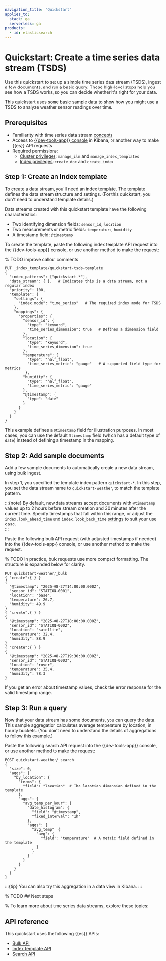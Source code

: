 ```yaml
---
navigation_title: "Quickstart"
applies_to:
  stack: ga
  serverless: ga
products:
  - id: elasticsearch
---
```


# Quickstart: Create a time series data stream (TSDS)

Use this quickstart to set up a simple time series data stream (TSDS), ingest a few documents, and run a basic query. These high-level steps help you see how a TSDS works, so you can decide whether it's right for your data.

This quickstart uses some basic sample data to show how you might use a TSDS to analyze weather sensor readings over time. 

## Prerequisites

* Familiarity with time series data stream [concepts](time-series-data-stream-tsds.md) 
* Access to [{{dev-tools-app}} console](/explore-analyze/query-filter/tools/console.md) in Kibana, or another way to make {{es}} API requests
* Required permissions: 
    * [Cluster privileges](/deploy-manage/users-roles/cluster-or-deployment-auth/elasticsearch-privileges.md#privileges-list-cluster): `manage_ilm` and `manage_index_templates`
    * [Index privileges](/deploy-manage/users-roles/cluster-or-deployment-auth/elasticsearch-privileges.md#privileges-list-indices): `create_doc` and `create_index`


## Step 1: Create an index template

To create a data stream, you'll need an index template. The template defines the data stream structure and settings. (For this quickstart, you don't need to understand template details.)

Data streams created with this quickstart template have the following characteristics:

* Two identifying dimension fields: `sensor_id`, `location`
* Two measurements or metric fields: `temperature`, `humidity `
* A timestamp field: `@timestamp` 

To create the template, paste the following index template API request into the {{dev-tools-app}} console, or use another method to make the request:

% TODO improve callout comments

``` console
PUT _index_template/quickstart-tsds-template  
{
  "index_patterns": ["quickstart-*"],
  "data_stream": { },   # Indicates this is a data stream, not a regular index
  "priority": 100, 
  "template": {
    "settings": {
      "index.mode": "time_series"   # The required index mode for TSDS
    },
    "mappings": {
      "properties": {
        "sensor_id": {
          "type": "keyword",
          "time_series_dimension": true   # Defines a dimension field
        },
        "location": {
          "type": "keyword",
          "time_series_dimension": true   
        },
        "temperature": {
          "type": "half_float",
          "time_series_metric": "gauge"   # A supported field type for metrics
         },
        "humidity": {
          "type": "half_float",
          "time_series_metric": "gauge"   
        },
        "@timestamp": {
          "type": "date"
        }
      }
    }
  }
}

```


This example defines a `@timestamp` field for illustration purposes. In most cases, you can use the default `@timestamp` field (which has a default type of `date`) instead of defining a timestamp in the mapping. 

## Step 2: Add sample documents

Add a few sample documents to automatically create a new data stream, using bulk ingest. 

In step 1, you specified the template index pattern `quickstart-*`. In this step, you set the data stream name to `quickstart-weather`, to match the template pattern.

:::{note}
By default, new data streams accept documents with `@timestamp` values up to 2 hours before stream creation and 30 minutes after the current time. Specify timestamps that fall within this range, or adjust the `index.look_ahead_time` and `index.look_back_time` [settings](https://www.elastic.co/docs/reference/elasticsearch/index-settings/time-series) to suit your use case.  
:::

Paste the following bulk API request (with adjusted timestamps if needed) into the {{dev-tools-app}} console, or use another method to make the request.

% TODO In practice, bulk requests use more compact formatting. The structure is expanded below for clarity.

```console
PUT quickstart-weather/_bulk
{ "create":{ } }
{ 
  "@timestamp": "2025-08-27T14:00:00.000Z", 
  "sensor_id": "STATION-0001",  
  "location": "base", 
  "temperature": 26.7, 
  "humidity": 49.9 
}
{ "create":{ } }
{ 
  "@timestamp": "2025-08-27T18:00:00.000Z", 
  "sensor_id": "STATION-0002", 
  "location": "satellite", 
  "temperature": 32.4, 
  "humidity": 88.9 
}
{ "create":{ } }
{ 
  "@timestamp": "2025-08-27T19:30:00.000Z", 
  "sensor_id": "STATION-0003", 
  "location": "rover", 
  "temperature": 35.4, 
  "humidity": 78.3 
}
```

If you get an error about timestamp values, check the error response for the valid timestamp range.

## Step 3: Run a query

Now that your data stream has some documents, you can query the data. This sample aggregation calculates average temperature by location, in hourly buckets. (You don't need to understand the details of aggregations to follow this example.) 

Paste the following search API request into the {{dev-tools-app}} console, or use another method to make the request:

```console
POST quickstart-weather/_search  
{
  "size": 0,
  "aggs": {
    "by_location": {
      "terms": {
        "field": "location"  # The location dimension defined in the template
      },
      "aggs": {
        "avg_temp_per_hour": {
          "date_histogram": {
            "field": "@timestamp",
            "fixed_interval": "1h"
          },
          "aggs": {
            "avg_temp": {
              "avg": {
                "field": "temperature"  # A metric field defined in the template
              }
            }
          }
        }
      }
    }
  }
}
```

:::{tip}
You can also try this aggregation in a data view in Kibana.
:::

% TODO ## Next steps

% To learn more about time series data streams, explore these topics:

## API reference
This quickstart uses the following {{es}} APIs:
* [Bulk API ](https://www.elastic.co/docs/api/doc/elasticsearch/operation/operation-bulk)
* [Index template API](https://www.elastic.co/docs/api/doc/elasticsearch/operation/operation-indices-put-index-template)
* [Search API](https://www.elastic.co/docs/api/doc/elasticsearch/operation/operation-search)